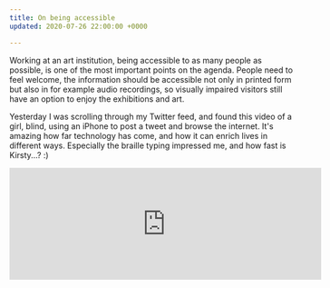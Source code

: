 ```yaml
---
title: On being accessible
updated: 2020-07-26 22:00:00 +0000

---
```

Working at an art institution, being accessible to as many people as possible, is one of the most important points on the agenda. People need to feel welcome, the information should be accessible not only in printed form but also in for example audio recordings, so visually impaired visitors still have an option to enjoy the exhibitions and art.

Yesterday I was scrolling through my Twitter feed, and found this video of a girl, blind, using an iPhone to post a tweet and browse the internet. It's amazing how far technology has come, and how it can enrich lives in different ways. Especially the braille typing impressed me, and how fast is Kirsty...? :)

<iframe id="twitter-widget-0" scrolling="no" frameborder="0" allowtransparency="true" allowfullscreen="true" class="" style="position: static; visibility: visible; width: 550px; height: 197px; display: block; flex-grow: 1;" title="Twitter Tweet" src="https://twitter.com/Kristy_Viers/status/1287189581926981634" data-tweet-id="1287189581926981634"></iframe>

